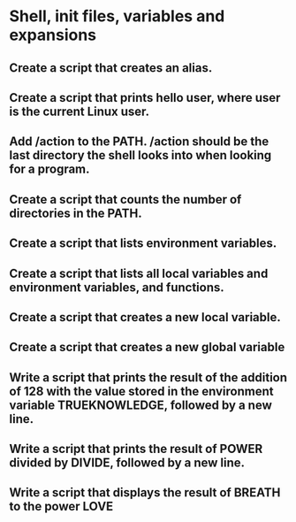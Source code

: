 # Shell, init files, variables and expansions
## Create a script that creates an alias.
## Create a script that prints hello user, where user is the current Linux user.
## Add /action to the PATH. /action should be the last directory the shell looks into when looking for a program.
## Create a script that counts the number of directories in the PATH.
## Create a script that lists environment variables.
## Create a script that lists all local variables and environment variables, and functions.
## Create a script that creates a new local variable.
## Create a script that creates a new global variable
## Write a script that prints the result of the addition of 128 with the value stored in the environment variable TRUEKNOWLEDGE, followed by a new line.
## Write a script that prints the result of POWER divided by DIVIDE, followed by a new line.
## Write a script that displays the result of BREATH to the power LOVE
